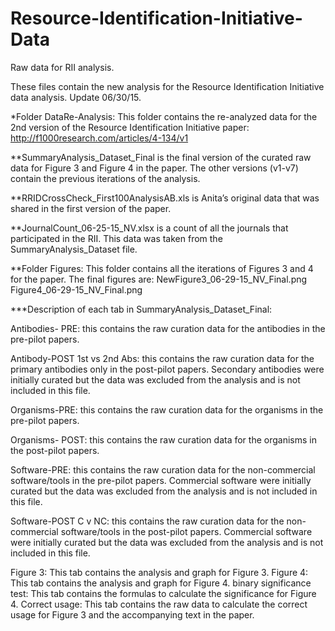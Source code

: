 # Resource-Identification-Initiative-Data
Raw data for RII analysis.

These files contain the new analysis for the Resource Identification Initiative data analysis.
Update 06/30/15.

*Folder DataRe-Analysis: This folder contains the re-analyzed data for the 2nd version of the Resource Identification Initiative paper: http://f1000research.com/articles/4-134/v1

**SummaryAnalysis_Dataset_Final is the final version of the curated raw data for Figure 3 and Figure 4 in the paper. The other versions (v1-v7) contain the previous iterations of the analysis.

**RRIDCrossCheck_First100AnalysisAB.xls is Anita’s original data that was shared in the first version of the paper.

**JournalCount_06-25-15_NV.xlsx is a count of all the journals that participated in the RII. This data was taken from the SummaryAnalysis_Dataset file.

**Folder Figures: This folder contains all the iterations of Figures 3 and 4 for the paper. The final figures are:
NewFigure3_06-29-15_NV_Final.png
Figure4_06-29-15_NV_Final.png

***Description of each tab in SummaryAnalysis_Dataset_Final:

Antibodies- PRE: this contains the raw curation data for the antibodies in the pre-pilot papers.

Antibody-POST 1st vs 2nd Abs: this contains the raw curation data for the primary antibodies only in the post-pilot papers. Secondary antibodies were initially curated but the data was excluded from the analysis and is not included in this file. 

Organisms-PRE: this contains the raw curation data for the organisms in the pre-pilot papers.

Organisms- POST: this contains the raw curation data for the organisms in the post-pilot papers.

Software-PRE: this contains the raw curation data for the non-commercial software/tools in the pre-pilot papers. Commercial software were initially curated but the data was excluded from the analysis and is not included in this file. 

Software-POST C v NC: this contains the raw curation data for the non-commercial software/tools in the post-pilot papers. Commercial software were initially curated but the data was excluded from the analysis and is not included in this file. 

Figure 3: This tab contains the analysis and graph for Figure 3.
Figure 4: This tab contains the analysis and graph for Figure 4.
binary significance test: This tab contains the formulas to calculate the significance for Figure 4.
Correct usage: This tab contains the raw data to calculate the correct usage for Figure 3 and the accompanying text in the paper.